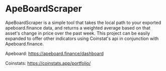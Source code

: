 # ApeBoardScraper 

ApeBoardScraper is a simple tool that takes the local path to your exported apeboard.finance data, and returns a weighted average based on that asset's change in price over the past week. This project can be easily expanded to offer other indicators using Coinstat's api in conjunction with Apeboard.finance.

Apeboard:
https://apeboard.finance/dashboard

Coinstats:
https://coinstats.app/portfolio/
